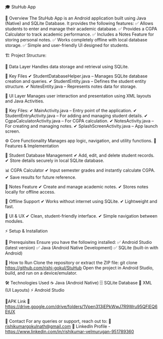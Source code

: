 🎓 StuHub App

📖 Overview
        The StuHub App is an Android application built using Java (Native) and SQLite Database. It provides the following features:
✅ Allows students to enter and manage their academic database.
✅ Provides a CGPA Calculator to track academic performance.
✅ Includes a Notes Feature for storing personal notes.
✅ Works completely offline with local database storage.
✅ Simple and user-friendly UI designed for students.

🏗️ Project Structure:

📂 Data Layer
       Handles data storage and retrieval using SQLite.
       
🔑 Key Files
✔	StudentDatabaseHelper.java – Manages SQLite database creation and queries.
✔	StudentEntity.java – Defines the student entity structure.
✔	NotesEntity.java – Represents notes data for storage.

🎨 UI Layer
        Manages user interaction and presentation using XML layouts and Java Activities.
        
🔑 Key Files:
✔	MainActivity.java – Entry point of the application.
✔	StudentEntryActivity.java – For adding and managing student details.
✔	CgpaCalculatorActivity.java – For CGPA calculation.
✔	NotesActivity.java – For creating and managing notes.
✔	SplashScreenActivity.java – App launch screen.

⚙️ Core Functionality
        Manages app logic, navigation, and utility functions.
🚀 Features & Implementation

📜 Student Database Management
✔ Add, edit, and delete student records.
✔ Store details securely in local SQLite database.

📊 CGPA Calculator
✔ Input semester grades and instantly calculate CGPA.
✔ Save results for future reference.

📝 Notes Feature
✔ Create and manage academic notes.
✔ Stores notes locally for offline access.

💾 Offline Support
✔ Works without internet using SQLite.
✔ Lightweight and fast.

🎨 UI & UX
✔ Clean, student-friendly interface.
✔ Simple navigation between modules.

⚡ Setup & Installation

🔧 Prerequisites
Ensure you have the following installed:
✅ Android Studio (latest version)
✅ Java (Android Native Development)
✅ SQLite (built-in with Android)

📲 How to Run
Clone the repository or extract the ZIP file:
git clone https://github.com/rishi-gokul/StuHub
Open the project in Android Studio, build, and run on a device/emulator.

🛠️ Technologies Used
☕ Java (Android Native)
🗄️ SQLite Database
🎨 XML (UI Layouts)
⚡ Android Studio

📜APK Link
🔗 https://drive.google.com/drive/folders/1Vpen313jEPkWwJ7R9Wru95QFlEQ6EtUX 

📧 Contact
     For any queries or support, reach out to:
📩 rishikumargokulnath@gmail.com
🔗 LinkedIn Profile - https://www.linkedin.com/in/rishikumar-velmurugan-951789360

